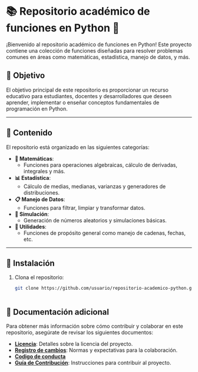 # 📚 Repositorio académico de funciones en Python 🐍

¡Bienvenido al repositorio académico de funciones en Python! Este proyecto contiene una colección de funciones diseñadas para resolver problemas comunes en áreas como matemáticas, estadística, manejo de datos, y más. 

## 🚀 Objetivo

El objetivo principal de este repositorio es proporcionar un recurso educativo para estudiantes, docentes y desarrolladores que deseen aprender, implementar o enseñar conceptos fundamentales de programación en Python.

---

## 📂 Contenido

El repositorio está organizado en las siguientes categorías:

- **🧮 Matemáticas**: 
  - Funciones para operaciones algebraicas, cálculo de derivadas, integrales y más.
- **📊 Estadística**:
  - Cálculo de medias, medianas, varianzas y generadores de distribuciones.
- **📋 Manejo de Datos**:
  - Funciones para filtrar, limpiar y transformar datos.
- **🎲 Simulación**:
  - Generación de números aleatorios y simulaciones básicas.
- **🔧 Utilidades**:
  - Funciones de propósito general como manejo de cadenas, fechas, etc.

---

## 📖 Instalación

1. Clona el repositorio:
   ```bash
   git clone https://github.com/usuario/repositorio-academico-python.git



## 📄 Documentación adicional

Para obtener más información sobre cómo contribuir y colaborar en este repositorio, asegúrate de revisar los siguientes documentos:

- **[Licencia](LICENSE)**: Detalles sobre la licencia del proyecto.
- **[Registro de cambios](https://github.com/leonsj12/funciones_python/blob/main/Cambios.md)**: Normas y expectativas para la colaboración.
- **[Codigo de conducta](https://github.com/leonsj12/funciones_python/blob/main/Codigo%20de%20conducta.md)**
- **[Guía de Contribución](https://github.com/leonsj12/funciones_python/blob/main/Contribuciones.md)**: Instrucciones para contribuir al proyecto.


